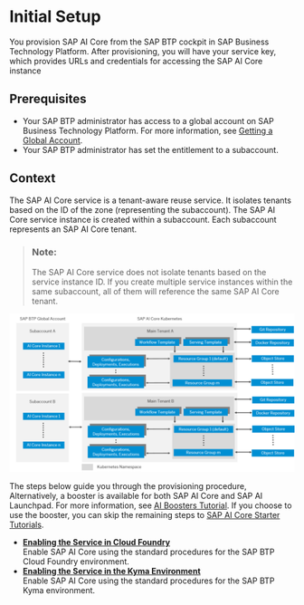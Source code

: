 <!-- loio38c4599432d74c1d94e70f7c955a717d -->

# Initial Setup

You provision SAP AI Core from the SAP BTP cockpit in SAP Business Technology Platform. After provisioning, you will have your service key, which provides URLs and credentials for accessing the SAP AI Core instance



<a name="loio38c4599432d74c1d94e70f7c955a717d__prereq_uht_2wv_znb"/>

## Prerequisites

-   Your SAP BTP administrator has access to a global account on SAP Business Technology Platform. For more information, see [Getting a Global Account](https://help.sap.com/viewer/65de2977205c403bbc107264b8eccf4b/Cloud/en-US/d61c2819034b48e68145c45c36acba6e.html).
-   Your SAP BTP administrator has set the entitlement to a subaccount.



<a name="loio38c4599432d74c1d94e70f7c955a717d__context_vjz_rmv_p4b"/>

## Context

The SAP AI Core service is a tenant-aware reuse service. It isolates tenants based on the ID of the zone \(representing the subaccount\). The SAP AI Core service instance is created within a subaccount. Each subaccount represents an SAP AI Core tenant.

> ### Note:  
> The SAP AI Core service does not isolate tenants based on the service instance ID. If you create multiple service instances within the same subaccount, all of them will reference the same SAP AI Core tenant.

![](images/Multitenancy_diagram_29a8dde.png)

The steps below guide you through the provisioning procedure, Alternatively, a booster is available for both SAP AI Core and SAP AI Launchpad. For more information, see [AI Boosters Tutorial](https://developers.sap.com/tutorials/ai-core-launchpad-provisioning.html). If you choose to use the booster, you can skip the remaining steps to [SAP AI Core Starter Tutorials](sap-ai-core-starter-tutorials-9795b63.md).

-   **[Enabling the Service in Cloud Foundry](enabling-the-service-in-cloud-foundry-0619d8a.md "Enable SAP AI Core
		using the standard procedures for the SAP BTP Cloud Foundry environment. ")**  
Enable SAP AI Core using the standard procedures for the SAP BTP Cloud Foundry environment.
-   **[Enabling the Service in the Kyma Environment](enabling-the-service-in-the-kyma-environment-8076566.md "Enable SAP AI Core
		using the standard procedures for the SAP BTP
		Kyma
		environment. ")**  
Enable SAP AI Core using the standard procedures for the SAP BTP Kyma environment.

